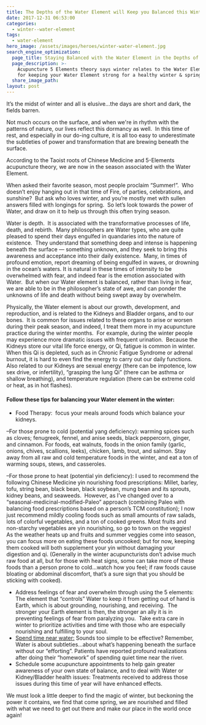 ```yaml
---
title: The Depths of the Water Element will Keep you Balanced this Winter
date: 2017-12-31 06:53:00
categories:
  - winter--water-element
tags:
  - water-element
hero_image: /assets/images/heroes/winter-water-element.jpg
search_engine_optimization:
  page_title: Staying Balanced with the Water Element in the Depths of Winter
  page_description: >-
    Acupuncture 5 Elements theory says winter relates to the Water Element. Tips
    for keeping your Water Element strong for a healthy winter & spring ahead.
  share_image_path:
layout: post
---
```


It’s the midst of winter and all is elusive…the days are short and dark, the fields barren.&nbsp;

Not much occurs on the surface, and when we're in rhythm with the patterns of nature, our lives reflect this dormancy as well.&nbsp; In this time of rest, and especially in our do-ing culture, it is all too easy to underestimate the subtleties of power and transformation that are brewing beneath the surface.

According to the Taoist roots of Chinese Medicine and 5-Elements acupuncture theory, we are now in the season associated with the Water Element.

When asked their favorite season, most people proclaim “Summer!”.&nbsp; Who doesn’t enjoy hanging out in that time of Fire, of parties, celebrations, and sunshine?&nbsp; But ask who loves winter, and you’re mostly met with sullen answers filled with longings for spring.&nbsp; So let’s look towards the power of Water, and draw on it to help us through this often trying season.

Water is depth.&nbsp; It is associated with the transformative processes of life, death, and rebirth.&nbsp; Many philosophers are Water types, who are quite pleased to spend their days engulfed in quandaries into the nature of existence.&nbsp; They understand that something deep and intense is happening beneath the surface — something unknown, and they seek to bring this awareness and acceptance into their daily existence.&nbsp; Many, in times of profound emotion, report dreaming of being engulfed in waves, or drowning in the ocean’s waters. It is natural in these times of intensity to be overwhelmed with fear, and indeed fear is the emotion associated with Water.&nbsp; But when our Water element is balanced, rather than living in fear, we are able to be in the philosopher’s state of awe, and can ponder the unknowns of life and death without being swept away by overwhelm.

Physically, the Water element is about our growth, development, and reproduction, and is related to the Kidneys and Bladder organs, and to our bones.&nbsp; It is common for issues related to these organs to arise or worsen during their peak season, and indeed, I treat them more in my acupuncture practice during the winter months.&nbsp; For example, during the winter people may experience more dramatic issues with frequent urination.&nbsp; Because the Kidneys store our vital life force energy, or Qi, fatigue is common in winter.&nbsp; When this Qi is depleted, such as in Chronic Fatigue Syndrome or adrenal burnout, it is hard to even find the energy to carry out our daily functions.&nbsp; Also related to our Kidneys are sexual energy (there can be impotence, low sex drive, or infertility), “grasping the lung Qi” (there can be asthma or shallow breathing), and temperature regulation (there can be extreme cold or heat, as in hot flashes).

####

#### Follow these tips for balancing your Water element in the winter:

* Food Therapy: &nbsp;focus your meals around foods which balance your kidneys.

–For those prone to cold (potential yang deficiency): warming spices such as cloves; fenugreek, fennel, and anise seeds, black peppercorn, ginger, and cinnamon. For foods, eat walnuts, foods in the onion family (garlic, onions, chives, scallions, leeks), chicken, lamb, trout, and salmon. Stay away from all raw and cold temperature foods in the winter, and eat a ton of warming soups, stews, and casseroles.

–For those prone to heat (potential yin deficiency): I used to recommend the following Chinese Medicine yin nourishing food prescriptions: Millet, barley, tofu, string bean, black bean, black soybean, mung bean and its sprouts, kidney beans, and seaweeds.&nbsp; However, as I’ve changed over to a “seasonal-medicinal-modified-Paleo” approach (combining Paleo with balancing food prescriptions based on a person’s TCM constitution); I now just recommend mildly cooling foods such as small amounts of raw salads, lots of colorful vegetables, and a ton of cooked greens. Most fruits and non-starchy vegetables are yin nourishing, so go to town on the veggies!&nbsp; As the weather heats up and fruits and summer veggies come into season, you can focus more on eating these foods uncooked; but for now, keeping them cooked will both supplement your yin without damaging your digestion and qi. (Generally in the winter acupuncturists don’t advise much raw food at all, but for those with heat signs, some can take more of these foods than a person prone to cold…watch how you feel; if raw foods cause bloating or abdominal discomfort, that’s a sure sign that you should be sticking with cooked).

* Address feelings of fear and overwhelm through using the 5 elements: The element that “controls” Water to keep it from getting out of hand is Earth, which is about grounding, nourishing, and receiving.&nbsp; The stronger your Earth element is then, the stronger an ally it is in preventing feelings of fear from paralyzing you.&nbsp; Take extra care in winter to prioritize activities and time with those who are especially nourishing and fulfilling to your soul.
* [Spend time near water:](http://www.wisdomwaysacupuncture.com/2010/12/07/spend-time-near-water-to-keep-yourself-balanced-during-dry-winters/) Sounds too simple to be effective? Remember, Water is about subtleties…about what’s happening beneath the surface without our “efforting”. Patients have reported profound realizations after doing their “homework” of spending quiet time near the river.
* Schedule some acupuncture appointments to help gain greater awareness of your own state of balance, and to deal with Water or Kidney/Bladder health issues: Treatments received to address those issues during this time of year will have enhanced effects.

We must look a little deeper to find the magic of winter, but beckoning the power it contains, we find that come spring, we are nourished and filled with what we need to get out there and make our place in the world once again!